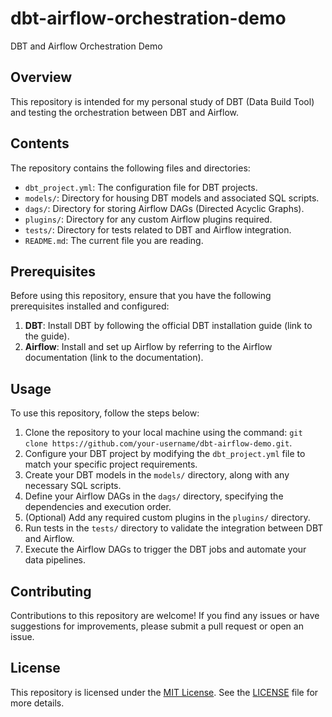 # dbt-airflow-orchestration-demo

DBT and Airflow Orchestration Demo

## Overview

This repository is intended for my personal study of DBT (Data Build Tool) and testing the orchestration between DBT and Airflow. 


## Contents

The repository contains the following files and directories:

- `dbt_project.yml`: The configuration file for DBT projects.
- `models/`: Directory for housing DBT models and associated SQL scripts.
- `dags/`: Directory for storing Airflow DAGs (Directed Acyclic Graphs).
- `plugins/`: Directory for any custom Airflow plugins required.
- `tests/`: Directory for tests related to DBT and Airflow integration.
- `README.md`: The current file you are reading.

## Prerequisites

Before using this repository, ensure that you have the following prerequisites installed and configured:

1. **DBT**: Install DBT by following the official DBT installation guide (link to the guide).
2. **Airflow**: Install and set up Airflow by referring to the Airflow documentation (link to the documentation).

## Usage

To use this repository, follow the steps below:

1. Clone the repository to your local machine using the command: `git clone https://github.com/your-username/dbt-airflow-demo.git`.
2. Configure your DBT project by modifying the `dbt_project.yml` file to match your specific project requirements.
3. Create your DBT models in the `models/` directory, along with any necessary SQL scripts.
4. Define your Airflow DAGs in the `dags/` directory, specifying the dependencies and execution order.
5. (Optional) Add any required custom plugins in the `plugins/` directory.
6. Run tests in the `tests/` directory to validate the integration between DBT and Airflow.
7. Execute the Airflow DAGs to trigger the DBT jobs and automate your data pipelines.

## Contributing

Contributions to this repository are welcome! If you find any issues or have suggestions for improvements, please submit a pull request or open an issue.

## License

This repository is licensed under the [MIT License](https://opensource.org/licenses/MIT). See the [LICENSE](LICENSE) file for more details.
